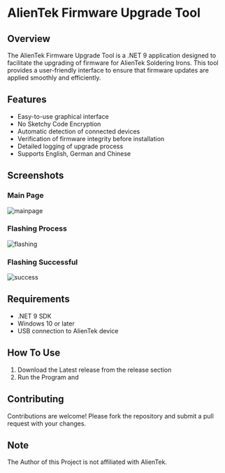 # AlienTek Firmware Upgrade Tool

## Overview
The AlienTek Firmware Upgrade Tool is a .NET 9 application designed to facilitate the upgrading of firmware for AlienTek Soldering Irons. This tool provides a user-friendly interface to ensure that firmware updates are applied smoothly and efficiently.

## Features
- Easy-to-use graphical interface
- No Sketchy Code Encryption
- Automatic detection of connected devices
- Verification of firmware integrity before installation
- Detailed logging of upgrade process
- Supports English, German and Chinese
## Screenshots
### Main Page
![mainpage](https://github.com/user-attachments/assets/d7fda8ea-0726-4c68-9d34-ce05dcd20e27)
### Flashing Process
![flashing](https://github.com/user-attachments/assets/3615f546-f99d-4843-8daa-1036200296a5)
### Flashing Successful
![success](https://github.com/user-attachments/assets/cbd08243-45a3-4928-bd52-2cac6060b19f)


## Requirements
- .NET 9 SDK
- Windows 10 or later
- USB connection to AlienTek device

## How To Use
1. Download the Latest release from the release section
2. Run the Program and 

## Contributing
Contributions are welcome! Please fork the repository and submit a pull request with your changes.

## Note
The Author of this Project is not affiliated with AlienTek.
